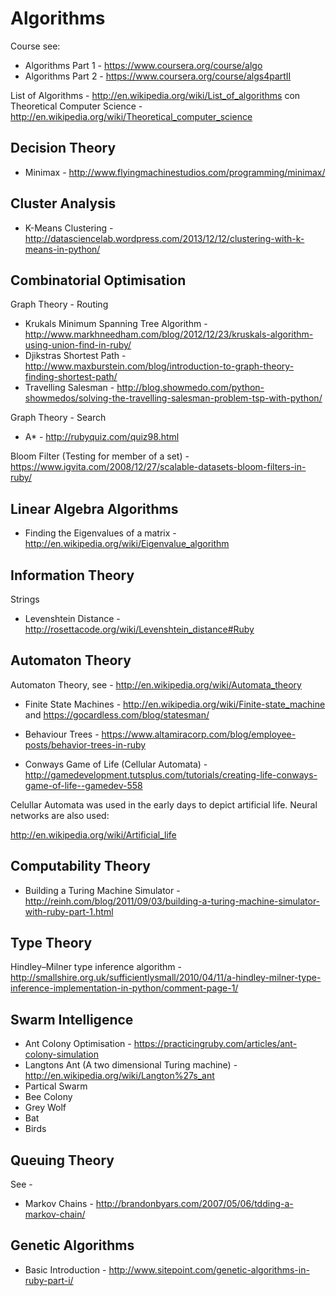 Algorithms
==========

Course see:
* Algorithms Part 1 - https://www.coursera.org/course/algo
* Algorithms Part 2 - https://www.coursera.org/course/algs4partII

List of Algorithms - http://en.wikipedia.org/wiki/List_of_algorithms
con
Theoretical Computer Science - http://en.wikipedia.org/wiki/Theoretical_computer_science

Decision Theory
---------------

* Minimax - http://www.flyingmachinestudios.com/programming/minimax/

Cluster Analysis
---------------

* K-Means Clustering - http://datasciencelab.wordpress.com/2013/12/12/clustering-with-k-means-in-python/

Combinatorial Optimisation
------------

Graph Theory - Routing
* Krukals Minimum Spanning Tree Algorithm - http://www.markhneedham.com/blog/2012/12/23/kruskals-algorithm-using-union-find-in-ruby/
* Djikstras Shortest Path - http://www.maxburstein.com/blog/introduction-to-graph-theory-finding-shortest-path/
* Travelling Salesman - http://blog.showmedo.com/python-showmedos/solving-the-travelling-salesman-problem-tsp-with-python/

Graph Theory - Search
* A* - http://rubyquiz.com/quiz98.html

Bloom Filter (Testing for member of a set) - https://www.igvita.com/2008/12/27/scalable-datasets-bloom-filters-in-ruby/

Linear Algebra Algorithms
-------------------------

* Finding the Eigenvalues of a matrix - http://en.wikipedia.org/wiki/Eigenvalue_algorithm

Information Theory
------------------

Strings
* Levenshtein Distance - http://rosettacode.org/wiki/Levenshtein_distance#Ruby

Automaton Theory
----------------

Automaton Theory, see - http://en.wikipedia.org/wiki/Automata_theory
* Finite State Machines - http://en.wikipedia.org/wiki/Finite-state_machine and https://gocardless.com/blog/statesman/
* Behaviour Trees - https://www.altamiracorp.com/blog/employee-posts/behavior-trees-in-ruby

* Conways Game of Life (Cellular Automata) - http://gamedevelopment.tutsplus.com/tutorials/creating-life-conways-game-of-life--gamedev-558

Celullar Automata was used in the early days to depict artificial life.  Neural networks are also used:

http://en.wikipedia.org/wiki/Artificial_life

Computability Theory
--------------------

* Building a Turing Machine Simulator - http://reinh.com/blog/2011/09/03/building-a-turing-machine-simulator-with-ruby-part-1.html

Type Theory
-----------

Hindley–Milner type inference algorithm - http://smallshire.org.uk/sufficientlysmall/2010/04/11/a-hindley-milner-type-inference-implementation-in-python/comment-page-1/

Swarm Intelligence
------------------

* Ant Colony Optimisation - https://practicingruby.com/articles/ant-colony-simulation
* Langtons Ant (A two dimensional Turing machine) - http://en.wikipedia.org/wiki/Langton%27s_ant
* Partical Swarm
* Bee Colony
* Grey Wolf
* Bat
* Birds

Queuing Theory
--------------

See - 

* Markov Chains - http://brandonbyars.com/2007/05/06/tdding-a-markov-chain/

Genetic Algorithms
------------------

* Basic Introduction - http://www.sitepoint.com/genetic-algorithms-in-ruby-part-i/
